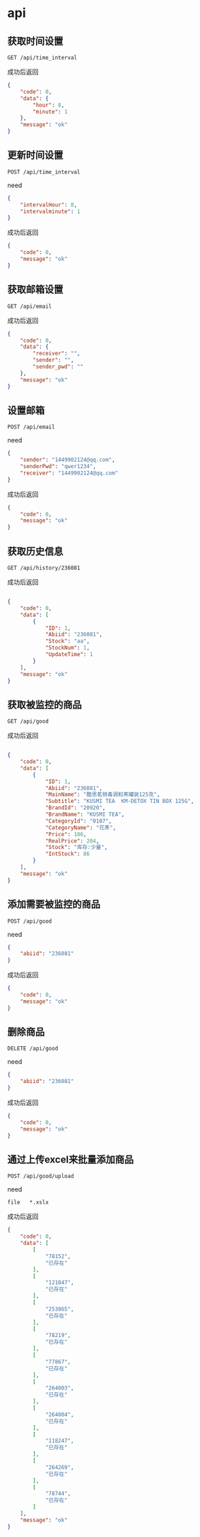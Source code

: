 # api

## 获取时间设置

`GET /api/time_interval`

成功后返回

```json
{
    "code": 0,
    "data": {
        "hour": 8,
        "minute": 1
    },
    "message": "ok"
}
```

## 更新时间设置

`POST /api/time_interval`

need

```json
{
    "intervalHour": 8,
    "intervalminute": 1
}
```

成功后返回

```json
{
    "code": 0,
    "message": "ok"
}
```

## 获取邮箱设置

`GET /api/email`

成功后返回

```json
{
    "code": 0,
    "data": {
        "receiver": "",
        "sender": "",
        "sender_pwd": ""
    },
    "message": "ok"
}
```

## 设置邮箱

`POST /api/email`

need

```json
{
    "sender": "1449902124@qq.com",
    "senderPwd": "qwer1234",
    "receiver": "1449902124@qq.com"
}
```

成功后返回

```json
{
    "code": 0,
    "message": "ok"
}
```

## 获取历史信息

`GET /api/history/236081`

成功后返回

```json

{
    "code": 0,
    "data": [
        {
            "ID": 1,
            "Abiid": "236081",
            "Stock": "aa",
            "StockNum": 1,
            "UpdateTime": 1
        }
    ],
    "message": "ok"
}

```

## 获取被监控的商品

`GET /api/good`

成功后返回

```json

{
    "code": 0,
    "data": [
        {
            "ID": 1,
            "Abiid": "236081",
            "MainName": "酷思茗排毒调和茶罐装125克",
            "Subtitle": "KUSMI TEA  KM-DETOX TIN BOX 125G",
            "BrandId": "20920",
            "BrandName": "KUSMI TEA",
            "CategoryId": "0107",
            "CategoryName": "花茶",
            "Price": 186,
            "RealPrice": 204,
            "Stock": "库存:少量",
            "IntStock": 86
        }
    ],
    "message": "ok"
}
```

## 添加需要被监控的商品

`POST /api/good`

need

```json
{
    "abiid": "236081"
}
```

成功后返回

```json
{
    "code": 0,
    "message": "ok"
}
```

## 删除商品

`DELETE /api/good`

need

```json
{
    "abiid": "236081"
}
```

成功后返回

```json
{
    "code": 0,
    "message": "ok"
}
```

## 通过上传excel来批量添加商品

`POST /api/good/upload`

need 

```
file   *.xslx
```

成功后返回

```json
{
    "code": 0,
    "data": [
        [
            "78152",
            "已存在"
        ],
        [
            "121047",
            "已存在"
        ],
        [
            "253865",
            "已存在"
        ],
        [
            "78219",
            "已存在"
        ],
        [
            "77867",
            "已存在"
        ],
        [
            "264003",
            "已存在"
        ],
        [
            "264004",
            "已存在"
        ],
        [
            "118247",
            "已存在"
        ],
        [
            "264269",
            "已存在"
        ],
        [
            "78744",
            "已存在"
        ]
    ],
    "message": "ok"
}
```
